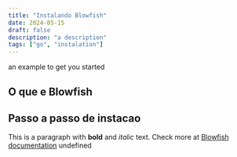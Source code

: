 ```yaml
---
title: "Instalando Blowfish"
date: 2024-05-15
draft: false
description: "a description"
tags: ["go", "instalation"]
---
```


an example to get you started

## O que e Blowfish

## Passo a passo de instacao

This is a paragraph with **bold** and *italic* text.
Check more at [Blowfish documentation](https://blowfish.page/)
undefined
